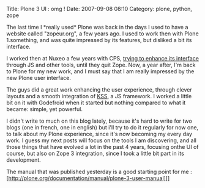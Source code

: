 Title: Plone 3 UI : omg !
Date: 2007-09-08 08:10
Category: plone, python, zope

The last time I \*really used\* Plone was back in the days I used to
have a website called "zopeur.org", a few years ago. I used to work then
with Plone 1.something, and was quite impressed by its features, but
disliked a bit its interface.   
  
I worked then at Nuxeo a few years with CPS, [trying to enhance its
interface][] through JS and other tools, until they quit Zope. Now, a
year after, I'm back to Plone for my new work, and I must say that I am
really impressed by the new Plone user interface.   
  
The guys did a great work enhancing the user experience, through clever
layouts and a smooth integration of [KSS][], a JS framework. I worked a
little bit on it with Godefroid when it started but nothing compared to
what it became: simple, yet powerful.   
  
I didn't write to much on this blog lately, because it's hard to write
for two blogs (one in french, one in english) but i'll try to do it
regularly for now one, to talk about my Plone experience, since it's now
becoming my every day work. I guess my next posts will focus on the
tools I am discovering, and all those things that have evolved a lot in
the past 4 years, focusing onthe UI of course, but also on Zope 3
integration, since I took a little bit part in its development.   
  
The manual that was published yesterday is a good starting point for me
: [http://plone.org/documentation/manual/plone-3-user-manual][]

  [trying to enhance its interface]: http://blogs.nuxeo.com/sections/blogs/tarek_ziade/archive_view?category=AJAX
  [KSS]: http://plone.org/documentation/manual/introducing-kss
  [http://plone.org/documentation/manual/plone-3-user-manual]: http://plone.org/documentation/manual/plone-3-user-manual

